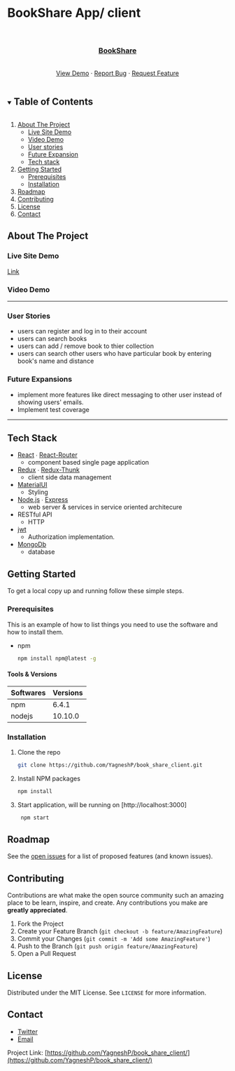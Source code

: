 # BookShare App/ client #


<!-- PROJECT LOGO -->
<br />

 

  <h3 align="center"><a href="https://github.com/YagneshP/book_share_client">BookShare </a></h3>

  <p align="center">
    <br />
    <a href="https://github.com/YagneshP/book_share_client">View Demo</a>
    ·
    <a href="https://github.com/YagneshP/book_share_client/issues">Report Bug</a>
    ·
    <a href="https://github.com/YagneshP/book_share_client/issues">Request Feature</a>
  </p>
</p>



<!-- TABLE OF CONTENTS -->
<details open="open">
  <summary><h2 style="display: inline-block">Table of Contents</h2></summary>
  <ol>
    <li>
      <a href="#about-the-project">About The Project</a>
      <ul>
         <li><a href="#live-site-demo">Live Site Demo</a></li>
         <li><a href="#video-demo">Video Demo</a></li>
         <li><a href="#user-stories">User stories</a></li>
         <li><a href="#future-expansion">Future Expansion</a></li>
       <li><a href="#tech-stack">Tech stack</a></li>
      </ul>
    </li>
    <li>
      <a href="#getting-started">Getting Started</a>
      <ul>
        <li><a href="#prerequisites">Prerequisites</a></li>
        <li><a href="#installation">Installation</a></li>
      </ul>
    </li>
    <li><a href="#roadmap">Roadmap</a></li>
    <li><a href="#contributing">Contributing</a></li>
    <li><a href="#license">License</a></li>
    <li><a href="#contact">Contact</a></li>
  </ol>
</details>



<!-- ABOUT THE PROJECT -->
## About The Project

### Live Site Demo

[Link](https://book-share-client-yp.herokuapp.com/)

### Video Demo



---

### User Stories

- users can register and log in to their account
- users can search books 
- users can add / remove book to thier collection
- users can search other users who have particular book by entering book's name and distance 

### Future Expansions

- implement more features like direct messaging to other user instead of showing users' emails.
- Implement test coverage

---

## Tech Stack

- [React](https://github.com/facebook/react) ∙ [React-Router](https://github.com/ReactTraining/react-router)
  - component based single page application
- [Redux](https://github.com/reduxjs/redux) ∙ [Redux-Thunk](https://github.com/reduxjs/redux-thunk) 
  - client side data management
- [MaterialUI](https://github.com/mui-org/material-ui)
  - Styling
- [Node.js](https://github.com/nodejs) ∙ [Express](https://github.com/expressjs/express) 
  - web server & services in service oriented architecure
- RESTful API 
  - HTTP 
- [jwt](https://www.npmjs.com/package/jsonwebtoken)
  - Authorization implementation.
- [MongoDb](https://www.mongodb.com/cloud/atlas) 
  - database




<!-- GETTING STARTED -->
## Getting Started

To get a local copy up and running follow these simple steps.

### Prerequisites

This is an example of how to list things you need to use the software and how to install them.
* npm
  ```sh
  npm install npm@latest -g
  ```
#### Tools & Versions

| Softwares    | Versions |
| ------------ | -------- |
| npm          | 6.4.1    |
| nodejs       | 10.10.0  |

### Installation

1. Clone the repo
   ```sh
   git clone https://github.com/YagneshP/book_share_client.git
   ```
2. Install NPM packages
   ```sh
   npm install
   ```
3. Start application, will be running on [http://localhost:3000]
   ```sh
    npm start
   ```
<!-- ROADMAP -->
## Roadmap

See the [open issues](https://github.com/YagneshP/book_share_client/issues) for a list of proposed features (and known issues).



<!-- CONTRIBUTING -->
## Contributing

Contributions are what make the open source community such an amazing place to be learn, inspire, and create. Any contributions you make are **greatly appreciated**.

1. Fork the Project
2. Create your Feature Branch (`git checkout -b feature/AmazingFeature`)
3. Commit your Changes (`git commit -m 'Add some AmazingFeature'`)
4. Push to the Branch (`git push origin feature/AmazingFeature`)
5. Open a Pull Request



<!-- LICENSE -->
## License

Distributed under the MIT License. See `LICENSE` for more information.



<!-- CONTACT -->
## Contact

- [Twitter](https://twitter.com/home) 
- [Email](mailto:yagneshparekhdev@gmail.com)

Project Link: [https://github.com/YagneshP/book_share_client/](https://github.com/YagneshP/book_share_client/)




<!-- MARKDOWN LINKS & IMAGES -->
<!-- https://www.markdownguide.org/basic-syntax/#reference-style-links -->
[contributors-shield]: https://img.shields.io/github/contributors/github_username/repo.svg?style=for-the-badge
[contributors-url]: https://github.com/github_username/repo/graphs/contributors
[forks-shield]: https://img.shields.io/github/forks/github_username/repo.svg?style=for-the-badge
[forks-url]: https://github.com/github_username/repo/network/members
[stars-shield]: https://img.shields.io/github/stars/github_username/repo.svg?style=for-the-badge
[stars-url]: https://github.com/github_username/repo/stargazers
[issues-shield]: https://img.shields.io/github/issues/github_username/repo.svg?style=for-the-badge
[issues-url]: https://github.com/github_username/repo/issues
[license-shield]: https://img.shields.io/github/license/github_username/repo.svg?style=for-the-badge
[license-url]: https://github.com/github_username/repo/blob/master/LICENSE.txt
[linkedin-shield]: https://img.shields.io/badge/-LinkedIn-black.svg?style=for-the-badge&logo=linkedin&colorB=555
[linkedin-url]: https://linkedin.com/in/github_username







